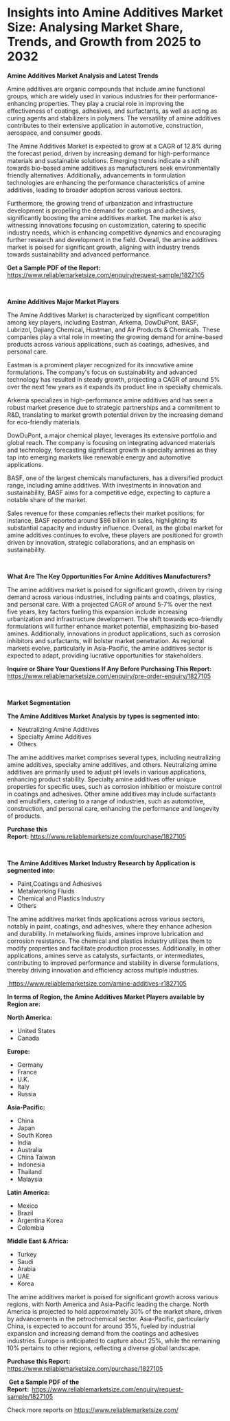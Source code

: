<p><h1>Insights into Amine Additives Market Size: Analysing Market Share, Trends, and Growth from 2025 to 2032</h1></p><p><strong>Amine Additives Market Analysis and Latest Trends</strong></p>
<p><p>Amine additives are organic compounds that include amine functional groups, which are widely used in various industries for their performance-enhancing properties. They play a crucial role in improving the effectiveness of coatings, adhesives, and surfactants, as well as acting as curing agents and stabilizers in polymers. The versatility of amine additives contributes to their extensive application in automotive, construction, aerospace, and consumer goods.</p><p>The Amine Additives Market is expected to grow at a CAGR of 12.8% during the forecast period, driven by increasing demand for high-performance materials and sustainable solutions. Emerging trends indicate a shift towards bio-based amine additives as manufacturers seek environmentally friendly alternatives. Additionally, advancements in formulation technologies are enhancing the performance characteristics of amine additives, leading to broader adoption across various sectors.</p><p>Furthermore, the growing trend of urbanization and infrastructure development is propelling the demand for coatings and adhesives, significantly boosting the amine additives market. The market is also witnessing innovations focusing on customization, catering to specific industry needs, which is enhancing competitive dynamics and encouraging further research and development in the field. Overall, the amine additives market is poised for significant growth, aligning with industry trends towards sustainability and advanced performance.</p></p>
<p><strong>Get a Sample PDF of the Report:&nbsp;</strong> <a href="https://www.reliablemarketsize.com/enquiry/request-sample/1827105?utm_campaign=2444&utm_medium=2&utm_source=Github&utm_content=ia&utm_term=03042025&utm_id=amine-additives">https://www.reliablemarketsize.com/enquiry/request-sample/1827105</a></p>
<p>&nbsp;</p>
<p><strong>Amine Additives Major Market Players</strong></p>
<p><p>The Amine Additives Market is characterized by significant competition among key players, including Eastman, Arkema, DowDuPont, BASF, Lubrizol, Dajiang Chemical, Hustman, and Air Products & Chemicals. These companies play a vital role in meeting the growing demand for amine-based products across various applications, such as coatings, adhesives, and personal care.</p><p>Eastman is a prominent player recognized for its innovative amine formulations. The company's focus on sustainability and advanced technology has resulted in steady growth, projecting a CAGR of around 5% over the next few years as it expands its product line in specialty chemicals.</p><p>Arkema specializes in high-performance amine additives and has seen a robust market presence due to strategic partnerships and a commitment to R&D, translating to market growth potential driven by the increasing demand for eco-friendly materials.</p><p>DowDuPont, a major chemical player, leverages its extensive portfolio and global reach. The company is focusing on integrating advanced materials and technology, forecasting significant growth in specialty amines as they tap into emerging markets like renewable energy and automotive applications.</p><p>BASF, one of the largest chemicals manufacturers, has a diversified product range, including amine additives. With investments in innovation and sustainability, BASF aims for a competitive edge, expecting to capture a notable share of the market.</p><p>Sales revenue for these companies reflects their market positions; for instance, BASF reported around $86 billion in sales, highlighting its substantial capacity and industry influence. Overall, as the global market for amine additives continues to evolve, these players are positioned for growth driven by innovation, strategic collaborations, and an emphasis on sustainability.</p></p>
<p>&nbsp;</p>
<p><strong>What Are The Key Opportunities For Amine Additives Manufacturers?</strong></p>
<p><p>The amine additives market is poised for significant growth, driven by rising demand across various industries, including paints and coatings, plastics, and personal care. With a projected CAGR of around 5-7% over the next five years, key factors fueling this expansion include increasing urbanization and infrastructure development. The shift towards eco-friendly formulations will further enhance market potential, emphasizing bio-based amines. Additionally, innovations in product applications, such as corrosion inhibitors and surfactants, will bolster market penetration. As regional markets evolve, particularly in Asia-Pacific, the amine additives sector is expected to adapt, providing lucrative opportunities for stakeholders.</p></p>
<p><strong>Inquire or Share Your Questions If Any Before Purchasing This Report:</strong> <a href="https://www.reliablemarketsize.com/enquiry/pre-order-enquiry/1827105?utm_campaign=2444&utm_medium=2&utm_source=Github&utm_content=ia&utm_term=03042025&utm_id=amine-additives">https://www.reliablemarketsize.com/enquiry/pre-order-enquiry/1827105</a></p>
<p>&nbsp;</p>
<p><strong>Market Segmentation</strong></p>
<p><strong>The Amine Additives Market Analysis by types is segmented into:</strong></p>
<p><ul><li>Neutralizing Amine Additives</li><li>Specialty Amine Additives</li><li>Others</li></ul></p>
<p><p>The amine additives market comprises several types, including neutralizing amine additives, specialty amine additives, and others. Neutralizing amine additives are primarily used to adjust pH levels in various applications, enhancing product stability. Specialty amine additives offer unique properties for specific uses, such as corrosion inhibition or moisture control in coatings and adhesives. Other amine additives may include surfactants and emulsifiers, catering to a range of industries, such as automotive, construction, and personal care, enhancing the performance and longevity of products.</p></p>
<p><strong>Purchase this Report:&nbsp;</strong><a href="https://www.reliablemarketsize.com/purchase/1827105?utm_campaign=2444&utm_medium=2&utm_source=Github&utm_content=ia&utm_term=03042025&utm_id=amine-additives">https://www.reliablemarketsize.com/purchase/1827105</a></p>
<p>&nbsp;</p>
<p><strong>The Amine Additives Market Industry Research by Application is segmented into:</strong></p>
<p><ul><li>Paint,Coatings and Adhesives</li><li>Metalworking Fluids</li><li>Chemical and Plastics Industry</li><li>Others</li></ul></p>
<p><p>The amine additives market finds applications across various sectors, notably in paint, coatings, and adhesives, where they enhance adhesion and durability. In metalworking fluids, amines improve lubrication and corrosion resistance. The chemical and plastics industry utilizes them to modify properties and facilitate production processes. Additionally, in other applications, amines serve as catalysts, surfactants, or intermediates, contributing to improved performance and stability in diverse formulations, thereby driving innovation and efficiency across multiple industries.</p></p>
<p><a href="https://www.reliablemarketsize.com/amine-additives-r1827105?utm_campaign=2444&utm_medium=2&utm_source=Github&utm_content=ia&utm_term=03042025&utm_id=amine-additives">&nbsp;https://www.reliablemarketsize.com/amine-additives-r1827105</a></p>
<p><strong>In terms of Region, the Amine Additives Market Players available by Region are:</strong></p>
<p>
    <p> <strong> North America: </strong>
        <ul>
            <li>United States</li>
            <li>Canada</li>
        </ul>
        </p> 
    <p> <strong> Europe: </strong>
        <ul>
            <li>Germany</li>
            <li>France</li>
            <li>U.K.</li>
            <li>Italy</li>
            <li>Russia</li>
        </ul>
        </p> 
    <p> <strong> Asia-Pacific: </strong>
        <ul>
            <li>China</li>
            <li>Japan</li>
            <li>South Korea</li>
            <li>India</li>
            <li>Australia</li>
            <li>China Taiwan</li>
            <li>Indonesia</li>
            <li>Thailand</li>
            <li>Malaysia</li>
        </ul>
        </p> 
    <p> <strong> Latin America: </strong>
        <ul>
            <li>Mexico</li>
            <li>Brazil</li>
            <li>Argentina Korea</li>
            <li>Colombia</li>
        </ul>
        </p> 
    <p> <strong> Middle East & Africa: </strong>
        <ul>
            <li>Turkey</li>
            <li>Saudi</li>
            <li>Arabia</li>
            <li>UAE</li>
            <li>Korea</li>
        </ul>
    </p>
    </p>
<p><p>The amine additives market is poised for significant growth across various regions, with North America and Asia-Pacific leading the charge. North America is projected to hold approximately 30% of the market share, driven by advancements in the petrochemical sector. Asia-Pacific, particularly China, is expected to account for around 35%, fueled by industrial expansion and increasing demand from the coatings and adhesives industries. Europe is anticipated to capture about 25%, while the remaining 10% pertains to other regions, reflecting a diverse global landscape.</p></p>
<p><strong>Purchase this Report: </strong><a href="https://www.reliablemarketsize.com/purchase/1827105?utm_campaign=2444&utm_medium=2&utm_source=Github&utm_content=ia&utm_term=03042025&utm_id=amine-additives">https://www.reliablemarketsize.com/purchase/1827105</a></p>
<p>&nbsp;<strong>Get a Sample PDF of the Report:&nbsp;&nbsp;</strong><a href="https://www.reliablemarketsize.com/enquiry/request-sample/1827105?utm_campaign=2444&utm_medium=2&utm_source=Github&utm_content=ia&utm_term=03042025&utm_id=amine-additives">https://www.reliablemarketsize.com/enquiry/request-sample/1827105</a></p>
<p><strong></strong></p>
<p>Check more reports on <a href="https://www.reliablemarketsize.com/?utm_campaign=2444&utm_medium=2&utm_source=Github&utm_content=ia&utm_term=03042025&utm_id=amine-additives">https://www.reliablemarketsize.com/</a></p>